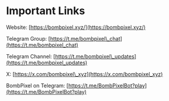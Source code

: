 # Important Links

Website: [https://bombpixel.xyz/](https://bombpixel.xyz/)

Telegram Group: [https://t.me/bombpixel\_chat](https://t.me/bombpixel_chat)

Telegram Channel: [https://t.me/bombpixel\_updates](https://t.me/bombpixel_updates)

&#x20;X: [https://x.com/bombpixel\_xyz](https://x.com/bombpixel_xyz)

BombPixel on Telegram: [https://t.me/BombPixelBot?play](https://t.me/BombPixelBot?play)
